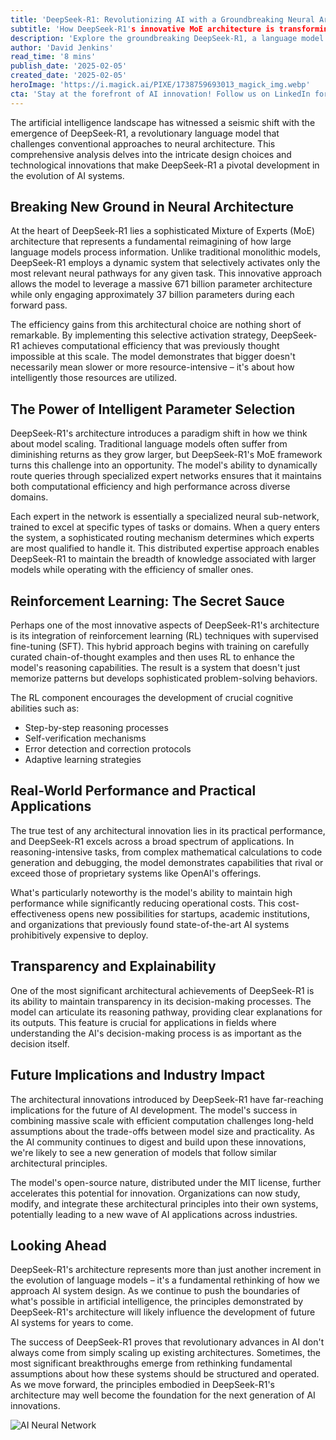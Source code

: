 ```yaml
---
title: 'DeepSeek-R1: Revolutionizing AI with a Groundbreaking Neural Architecture'
subtitle: 'How DeepSeek-R1's innovative MoE architecture is transforming AI efficiency'
description: 'Explore the groundbreaking DeepSeek-R1, a language model that redefines AI efficiency with its Mixture of Experts architecture. Dive into its integration of reinforcement learning and supervised fine-tuning to achieve unprecedented computational efficiency.'
author: 'David Jenkins'
read_time: '8 mins'
publish_date: '2025-02-05'
created_date: '2025-02-05'
heroImage: 'https://i.magick.ai/PIXE/1738759693013_magick_img.webp'
cta: 'Stay at the forefront of AI innovation! Follow us on LinkedIn for in-depth analysis of groundbreaking developments like DeepSeek-R1 and be the first to learn about future technological breakthroughs in artificial intelligence.'
---
```


The artificial intelligence landscape has witnessed a seismic shift with the emergence of DeepSeek-R1, a revolutionary language model that challenges conventional approaches to neural architecture. This comprehensive analysis delves into the intricate design choices and technological innovations that make DeepSeek-R1 a pivotal development in the evolution of AI systems.

## Breaking New Ground in Neural Architecture

At the heart of DeepSeek-R1 lies a sophisticated Mixture of Experts (MoE) architecture that represents a fundamental reimagining of how large language models process information. Unlike traditional monolithic models, DeepSeek-R1 employs a dynamic system that selectively activates only the most relevant neural pathways for any given task. This innovative approach allows the model to leverage a massive 671 billion parameter architecture while only engaging approximately 37 billion parameters during each forward pass.

The efficiency gains from this architectural choice are nothing short of remarkable. By implementing this selective activation strategy, DeepSeek-R1 achieves computational efficiency that was previously thought impossible at this scale. The model demonstrates that bigger doesn't necessarily mean slower or more resource-intensive – it's about how intelligently those resources are utilized.

## The Power of Intelligent Parameter Selection

DeepSeek-R1's architecture introduces a paradigm shift in how we think about model scaling. Traditional language models often suffer from diminishing returns as they grow larger, but DeepSeek-R1's MoE framework turns this challenge into an opportunity. The model's ability to dynamically route queries through specialized expert networks ensures that it maintains both computational efficiency and high performance across diverse domains.

Each expert in the network is essentially a specialized neural sub-network, trained to excel at specific types of tasks or domains. When a query enters the system, a sophisticated routing mechanism determines which experts are most qualified to handle it. This distributed expertise approach enables DeepSeek-R1 to maintain the breadth of knowledge associated with larger models while operating with the efficiency of smaller ones.

## Reinforcement Learning: The Secret Sauce

Perhaps one of the most innovative aspects of DeepSeek-R1's architecture is its integration of reinforcement learning (RL) techniques with supervised fine-tuning (SFT). This hybrid approach begins with training on carefully curated chain-of-thought examples and then uses RL to enhance the model's reasoning capabilities. The result is a system that doesn't just memorize patterns but develops sophisticated problem-solving behaviors.

The RL component encourages the development of crucial cognitive abilities such as:
- Step-by-step reasoning processes
- Self-verification mechanisms
- Error detection and correction protocols
- Adaptive learning strategies

## Real-World Performance and Practical Applications

The true test of any architectural innovation lies in its practical performance, and DeepSeek-R1 excels across a broad spectrum of applications. In reasoning-intensive tasks, from complex mathematical calculations to code generation and debugging, the model demonstrates capabilities that rival or exceed those of proprietary systems like OpenAI's offerings.

What's particularly noteworthy is the model's ability to maintain high performance while significantly reducing operational costs. This cost-effectiveness opens new possibilities for startups, academic institutions, and organizations that previously found state-of-the-art AI systems prohibitively expensive to deploy.

## Transparency and Explainability

One of the most significant architectural achievements of DeepSeek-R1 is its ability to maintain transparency in its decision-making processes. The model can articulate its reasoning pathway, providing clear explanations for its outputs. This feature is crucial for applications in fields where understanding the AI's decision-making process is as important as the decision itself.

## Future Implications and Industry Impact

The architectural innovations introduced by DeepSeek-R1 have far-reaching implications for the future of AI development. The model's success in combining massive scale with efficient computation challenges long-held assumptions about the trade-offs between model size and practicality. As the AI community continues to digest and build upon these innovations, we're likely to see a new generation of models that follow similar architectural principles.

The model's open-source nature, distributed under the MIT license, further accelerates this potential for innovation. Organizations can now study, modify, and integrate these architectural principles into their own systems, potentially leading to a new wave of AI applications across industries.

## Looking Ahead

DeepSeek-R1's architecture represents more than just another increment in the evolution of language models – it's a fundamental rethinking of how we approach AI system design. As we continue to push the boundaries of what's possible in artificial intelligence, the principles demonstrated by DeepSeek-R1's architecture will likely influence the development of future AI systems for years to come.

The success of DeepSeek-R1 proves that revolutionary advances in AI don't always come from simply scaling up existing architectures. Sometimes, the most significant breakthroughs emerge from rethinking fundamental assumptions about how these systems should be structured and operated. As we move forward, the principles embodied in DeepSeek-R1's architecture may well become the foundation for the next generation of AI innovations.

![AI Neural Network](https://i.magick.ai/PIXE/1738759693013_magick_img.webp)